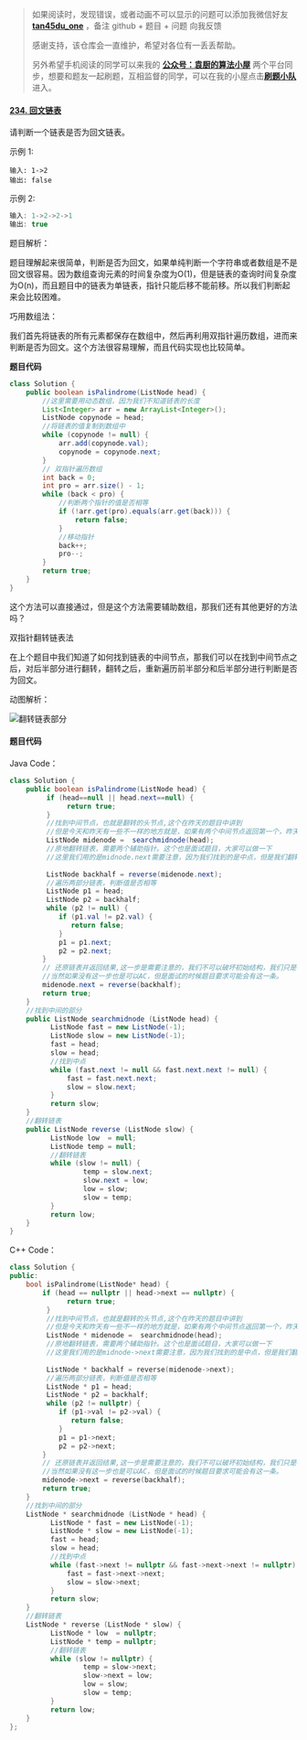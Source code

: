 

> 如果阅读时，发现错误，或者动画不可以显示的问题可以添加我微信好友  **[tan45du_one](https://raw.githubusercontent.com/tan45du/tan45du.github.io/master/个人微信.15egrcgqd94w.jpg)** ，备注  github  + 题目 + 问题  向我反馈
>
> 感谢支持，该仓库会一直维护，希望对各位有一丢丢帮助。
>
> 另外希望手机阅读的同学可以来我的 <u>[**公众号：袁厨的算法小屋**](https://raw.githubusercontent.com/tan45du/test/master/微信图片_20210320152235.2pthdebvh1c0.png)</u> 两个平台同步，想要和题友一起刷题，互相监督的同学，可以在我的小屋点击<u>[**刷题小队**](https://raw.githubusercontent.com/tan45du/test/master/微信图片_20210320152235.2pthdebvh1c0.png)</u>进入。 

#### [234. 回文链表](https://leetcode-cn.com/problems/palindrome-linked-list/)

请判断一个链表是否为回文链表。

示例 1:

```
输入: 1->2
输出: false
```


示例 2:

```java
输入: 1->2->2->1
输出: true
```

题目解析：

题目理解起来很简单，判断是否为回文，如果单纯判断一个字符串或者数组是不是回文很容易。因为数组查询元素的时间复杂度为O(1)，但是链表的查询时间复杂度为O(n)，而且题目中的链表为单链表，指针只能后移不能前移。所以我们判断起来会比较困难。

巧用数组法：

我们首先将链表的所有元素都保存在数组中，然后再利用双指针遍历数组，进而来判断是否为回文。这个方法很容易理解，而且代码实现也比较简单。

**题目代码**

```java
class Solution {
    public boolean isPalindrome(ListNode head) {
        //这里需要用动态数组，因为我们不知道链表的长度
        List<Integer> arr = new ArrayList<Integer>();
        ListNode copynode = head;
        //将链表的值复制到数组中
        while (copynode != null) {
            arr.add(copynode.val);
            copynode = copynode.next;
        }
        // 双指针遍历数组
        int back = 0;
        int pro = arr.size() - 1;
        while (back < pro) {
            //判断两个指针的值是否相等
            if (!arr.get(pro).equals(arr.get(back))) {
                return false;
            }
            //移动指针
            back++;
            pro--;
        }
        return true;
    }
}

```

这个方法可以直接通过，但是这个方法需要辅助数组，那我们还有其他更好的方法吗？

双指针翻转链表法

在上个题目中我们知道了如何找到链表的中间节点，那我们可以在找到中间节点之后，对后半部分进行翻转，翻转之后，重新遍历前半部分和后半部分进行判断是否为回文。

动图解析：

![翻转链表部分](https://cdn.jsdelivr.net/gh/tan45du/photobed@master/photo/翻转链表部分.1v2ncl72ligw.gif)

#### **题目代码**

Java Code：

```java
class Solution {
    public boolean isPalindrome(ListNode head) {
         if (head==null || head.next==null) {
              return true;
         }
         //找到中间节点，也就是翻转的头节点,这个在昨天的题目中讲到
         //但是今天和昨天有一些不一样的地方就是，如果有两个中间节点返回第一个，昨天的题目是第二个
         ListNode midenode =  searchmidnode(head);
         //原地翻转链表，需要两个辅助指针。这个也是面试题目，大家可以做一下
         //这里我们用的是midnode.next需要注意，因为我们找到的是中点，但是我们翻转的是后半部分
         
         ListNode backhalf = reverse(midenode.next);
         //遍历两部分链表，判断值是否相等
         ListNode p1 = head;
         ListNode p2 = backhalf;         
         while (p2 != null) {
            if (p1.val != p2.val) {
               return false;
            }
            p1 = p1.next;
            p2 = p2.next;
        }        
        // 还原链表并返回结果,这一步是需要注意的，我们不可以破坏初始结构，我们只是判断是否为回文，
        //当然如果没有这一步也是可以AC，但是面试的时候题目要求可能会有这一条。
        midenode.next = reverse(backhalf);
        return true;       
    }
    //找到中间的部分
    public ListNode searchmidnode (ListNode head) {       
          ListNode fast = new ListNode(-1);
          ListNode slow = new ListNode(-1);
          fast = head;
          slow = head;
          //找到中点
          while (fast.next != null && fast.next.next != null) {
              fast = fast.next.next;
              slow = slow.next;
          }       
          return slow;
    }
    //翻转链表
    public ListNode reverse (ListNode slow) {
          ListNode low  = null;
          ListNode temp = null;
          //翻转链表
          while (slow != null) {
                  temp = slow.next;
                  slow.next = low;
                  low = slow;
                  slow = temp;
          }
          return low;
    }
}
```

C++ Code：

```cpp
class Solution {
public:
    bool isPalindrome(ListNode* head) {
        if (head == nullptr || head->next == nullptr) {
              return true;
         }
         //找到中间节点，也就是翻转的头节点,这个在昨天的题目中讲到
         //但是今天和昨天有一些不一样的地方就是，如果有两个中间节点返回第一个，昨天的题目是第二个
         ListNode * midenode =  searchmidnode(head);
         //原地翻转链表，需要两个辅助指针。这个也是面试题目，大家可以做一下
         //这里我们用的是midnode->next需要注意，因为我们找到的是中点，但是我们翻转的是后半部分
         
         ListNode * backhalf = reverse(midenode->next);
         //遍历两部分链表，判断值是否相等
         ListNode * p1 = head;
         ListNode * p2 = backhalf;         
         while (p2 != nullptr) {
            if (p1->val != p2->val) {
               return false;
            }
            p1 = p1->next;
            p2 = p2->next;
        }        
        // 还原链表并返回结果,这一步是需要注意的，我们不可以破坏初始结构，我们只是判断是否为回文，
        //当然如果没有这一步也是可以AC，但是面试的时候题目要求可能会有这一条。
        midenode->next = reverse(backhalf);
        return true;       
    }
    //找到中间的部分
    ListNode * searchmidnode (ListNode * head) {       
          ListNode * fast = new ListNode(-1);
          ListNode * slow = new ListNode(-1);
          fast = head;
          slow = head;
          //找到中点
          while (fast->next != nullptr && fast->next->next != nullptr) {
              fast = fast->next->next;
              slow = slow->next;
          }       
          return slow;
    }
    //翻转链表
    ListNode * reverse (ListNode * slow) {
          ListNode * low  = nullptr;
          ListNode * temp = nullptr;
          //翻转链表
          while (slow != nullptr) {
                  temp = slow->next;
                  slow->next = low;
                  low = slow;
                  slow = temp;
          }
          return low;
    }
};
```

